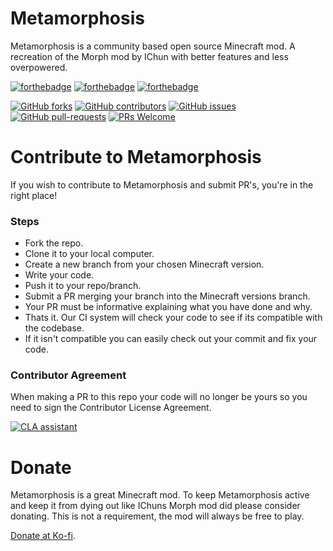 # Metamorphosis
Metamorphosis is a community based open source Minecraft mod.
A recreation of the Morph mod by IChun with better features and less overpowered.

[![forthebadge](https://forthebadge.com/images/badges/built-by-developers.svg)](https://forthebadge.com)
[![forthebadge](https://forthebadge.com/images/badges/built-with-love.svg)](https://forthebadge.com)
[![forthebadge](https://forthebadge.com/images/badges/for-you.svg)](https://forthebadge.com)

[![GitHub forks](https://img.shields.io/github/forks/Redstoneguy129/Metamorphosis.svg?style=for-the-badge&label=Forks&maxAge=2592000)](https://github.com/Redstoneguy129/Metamorphosis/network/members)
[![GitHub contributors](https://img.shields.io/github/contributors/Redstoneguy129/Metamorphosis.svg?style=for-the-badge)](https://github.com/Redstoneguy129/Metamorphosis/graphs/contributors)
[![GitHub issues](https://img.shields.io/github/issues/Redstoneguy129/Metamorphosis.svg?style=for-the-badge)](https://github.com/Redstoneguy129/Metamorphosis/issues)
[![GitHub pull-requests](https://img.shields.io/github/issues-pr/Redstoneguy129/Metamorphosis.svg?style=for-the-badge)](https://github.com/Redstoneguy129/Metamorphosis/pulls)
[![PRs Welcome](https://img.shields.io/badge/PRs-welcome-brightgreen.svg?style=for-the-badge)](https://github.com/Redstoneguy129/Metamorphosis#steps)

# Contribute to Metamorphosis
If you wish to contribute to Metamorphosis and submit PR's, you're in the right place!

### Steps
- Fork the repo.
- Clone it to your local computer.
- Create a new branch from your chosen Minecraft version.
- Write your code.
- Push it to your repo/branch.
- Submit a PR merging your branch into the Minecraft versions branch.
- Your PR must be informative explaining what you have done and why.
- Thats it. Our CI system will check your code to see if its compatible with the codebase.
- If it isn't compatible you can easily check out your commit and fix your code.

### Contributor Agreement
When making a PR to this repo your code will no longer be yours so you need to sign the Contributor License Agreement.

[![CLA assistant](https://cla-assistant.io/readme/badge/Redstoneguy129/Metamorphosis?style=for-the-badge)](https://cla-assistant.io/Redstoneguy129/Metamorphosis)

# Donate
Metamorphosis is a great Minecraft mod. To keep Metamorphosis active and keep it from dying out like IChuns Morph mod did please consider donating.
This is not a requirement, the mod will always be free to play.

[Donate at Ko-fi](https://ko-fi.com/metamorphosis).